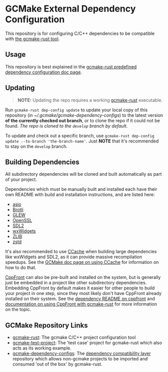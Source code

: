 # GCMake External Dependency Configuration

This repository is for configuring C/C++ dependencies to be compatible with
[the gcmake-rust tool](https://github.com/scupit/gcmake-rust).

## Usage

This repository is best explained in the
[gcmake-rust predefined dependency configuration doc page](https://github.com/scupit/gcmake-rust/blob/develop/docs/predefined_dependency_doc.md).

## Updating

> **NOTE:** Updating the repo requires a working [gcmake-rust](https://github.com/scupit/gcmake-rust)
> executable.

Run `gcmake-rust dep-config update` to update your local copy of this repository
(in *~/.gcmake/gcmake-dependency-configs*) to the latest version **of the currently checked out branch**,
or to clone the repo if it could not be found. *The repo is cloned to the `develop` branch by default*.

To update and check out a specific branch, use `gcmake-rust dep-config update --to-branch 'the-branch-name'`.
Just **NOTE** that it's recommended to stay on the `develop` branch.

## Building Dependencies

All subdirectory dependencies will be cloned and built automatically as part of your project.

Dependencies which must be manually built and installed each have their own README with build and
installation instructions, and are listed here:

- [asio](./asio/README.md)
- [Brotli](./Brotli/README.md)
- [GLEW](./glew/README.md)
- [OpenSSL](./openssl/README.md)
- [SDL2](./sdl2/README.md)
- [wxWidgets](./wxwidgets/README.md)
- [ZLIB](./zlib/README.md)
- [zstd](./zstd/README.md)

It's also recommended to use [CCache](https://ccache.dev/) when building large dependencies
like wxWidgets and SDL2, as it can provide massive recompilation speedups. See the
[GCMake doc page on using CCache](https://github.com/scupit/gcmake-rust/blob/develop/docs/using_ccache.md)
for information on how to do that.

[CppFront](https://github.com/hsutter/cppfront) can also be pre-built and installed on the system,
but is generally just be embedded in a project like other subdirectory dependencies. Embedding CppFront
by default makes it easier for other people to build your project in one step, since they most likely
don't have CppFront already installed on their system. See the
[dependency README on cppfront](./cppfront/README.md) and
[documentation on using CppFront with gcmake-rust](https://github.com/scupit/gcmake-rust/blob/develop/docs/cppfront_integration.md) for more information on the topic.

## GCMake Repository Links

- [gcmake-rust](https://github.com/scupit/gcmake-rust): The gcmake C/C++ project configuration tool
- [gcmake-test-project](https://github.com/scupit/gcmake-test-project): The 'test case' project for
    gcmake-rust which also acts as its working example.
- [gcmake-dependency-configs](https://github.com/scupit/gcmake-dependency-configs): The
    [dependency compatibility layer](https://github.com/scupit/gcmake-rust/blob/develop/docs/predefined_dependency_doc.md) repository which allows non-gcmake
    projects to be imported and consumed 'out of the box' by gcmake-rust.
